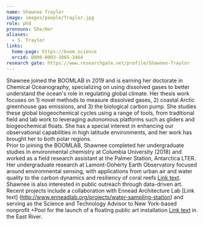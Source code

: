 ```yaml
---
name: Shawnee Traylor
image: images/people/Traylor.jpg
role: phd
pronouns: She/Her
aliases:
  - S. Traylor
links:
  home-page: https://boom.science
  orcid: 0000-0003-3865-3464
research gate: https://www.researchgate.net/profile/Shawnee-Traylor
---
```


Shawnee joined the BOOMLAB in 2019 and is earning her doctorate in Chemical Oceanography, specializing on using dissolved gases to better understand the ocean's role in regulating global climate. Her thesis work focuses on 1) novel methods to measure dissolved gases, 2) coastal Arctic greenhouse gas emissions, and 3) the biological carbon pump. She studies these global biogeochemical cycles using a range of tools, from traditional field and lab work to leveraging autonomous platforms such as gliders and biogeochemical floats. She has a special interest in enhancing our observational capabilities in high latitude environments, and her work has brought her to both polar regions. 
<br>
Prior to joining the BOOMLAB, Shawnee completed her undergraduate studies in environmental chemistry at Columbia University (2018) and worked as a field research assistant at the Palmer Station, Antarctica LTER. Her undergraduate research at Lamont-Doherty Earth Observatory focused around environmental sensing, with applications from urban air and water quality to the carbon dynamics and resiliency of coral reefs [Link text](https://www.college.columbia.edu/about/stories/shawneetraylor). Shawnee is also interested in public outreach through data-driven art. Recent projects include a collaboration with Ennead Architecture Lab [Link text] (http://www.enneadlab.org/projects/water-sampling-station) and serving as the Science and Technology Advisor to New York-based nonprofit +Pool for the launch of a floating public art installation [Link text](https://pluspool.org/programming/details/light-installation/) in the East River.
